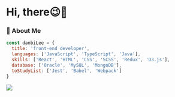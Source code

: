 
# Hi, there😉👋

### 👀 About Me
```js
const danbiLee = {
  title: 'front-end developer',
  languages: ['JavaScript', 'TypeScript', 'Java'],
  skills: ['React', 'HTML', 'CSS', 'SCSS', 'Redux', 'D3.js'],
  database: ['Oracle', 'MySQL', 'MongoDB'],
  toStudyList: ['Jest', 'Babel', 'Webpack']
}
```

![](https://github-readme-stats.vercel.app/api?username=danbiilee&show_icons=true&locale=en)


